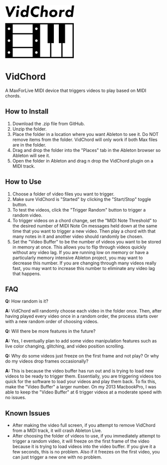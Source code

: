 ![logo](https://github.com/TimArt/VidChord/blob/master/vidchord-logo.svg)
# VidChord
A MaxForLive MIDI device that triggers videos to play based on MIDI chords.

## How to Install
1. Download the .zip file from GitHub.
2. Unzip the folder.
3. Place the folder in a location where you want Ableton to see it. Do NOT remove items from the folder. VidChord will only work if both Max files are in the folder.
4. Drag and drop the folder into the "Places" tab in the Ableton browser so Ableton will see it.
5. Open the folder in Ableton and drag n drop the VidChord plugin on a MIDI track.

## How to Use
1. Choose a folder of video files you want to trigger.
2. Make sure VidChord is "Started" by clicking the "Start/Stop" toggle button.
3. To test the videos, click the "Trigger Random" button to trigger a random video.
4. To trigger videos on a chord change, set the "MIDI Note Threshold" to the desired number of MIDI Note On messages held down at the same time that you want to trigger a new video. Then play a chord with that many notes in it and another video should randomly be chosen.
5. Set the "Video Buffer" to be the number of videos you want to be stored in memory at once. This allows you to flip through videos quickly without any video lag. If you are running low on memory or have a particularly memory intensive Ableton project, you may want to decrease this number. If you are changing through many videos really fast, you may want to increase this number to eliminate any video lag that happens.

## FAQ
**Q:** How random is it?

**A:** VidChord will randomly choose each video in the folder once. Then, after having played every video once in a random order, the process starts over with a new random order of choosing videos.

**Q:** Will there be more features in the future?

**A:** Yes, I eventually plan to add some video manipulation features such as live color changing, glitching, and video position scrolling.

**Q:** Why do some videos just freeze on the first frame and not play? Or why do my videos drop frames occasionally?

**A:** This is because the video buffer has run out and is trying to load new videos to be ready to trigger them. Essentially, you are triggering videos too quick for the software to load your videos and play them back. To fix this, make the "Video Buffer" a larger number. On my 2013 MacbookPro, I was able to keep the "Video Buffer" at 6 trigger videos at a moderate speed with no issues.

## Known Issues
- After making the video full screen, if you attempt to remove VidChord from a MIDI track, it will crash Ableton Live.
- After choosing the folder of videos to use, if you immediately attempt to trigger a random video, it will freeze on the first frame of the video because it is trying to load videos into the video buffer. If you give it a few seconds, this is no problem. Also if it freezes on the first video, you can just trigger a new one with no problem.
